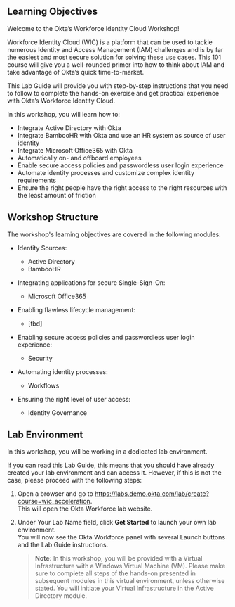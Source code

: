 ## Learning Objectives  

Welcome to the Okta’s Workforce Identity Cloud Workshop!

Workforce Identity Cloud (WIC) is a platform that can be used to tackle numerous Identity and Access Management (IAM) challenges and is by far the easiest and most secure solution for solving these use cases. This 101 course will give you a well-rounded primer into how to think about IAM and take advantage of Okta’s quick time-to-market.

This Lab Guide will provide you with step-by-step instructions that you need to follow to complete the hands-on exercise and get practical experience with Okta’s Workforce Identity Cloud. 

In this workshop, you will learn how to:

- Integrate Active Directory with Okta
- Integrate BambooHR with Okta and use an HR system as source of user identity
- Integrate Microsoft Office365 with Okta
- Automatically on- and offboard employees  
- Enable secure access policies and passwordless user login experience
- Automate identity processes and customize complex identity requirements
- Ensure the right people have the right access to the right resources with the least amount of friction

## Workshop Structure

The workshop's learning objectives are covered in the following modules:  

- Identity Sources:
    - Active Directory
    - BambooHR

- Integrating applications for secure Single-Sign-On:
    - Microsoft Office365

- Enabling flawless lifecycle management:
    - [tbd]

- Enabling secure access policies and passwordless user login experience:
    - Security

- Automating identity processes:
    - Workflows

- Ensuring the right level of user access:
    - Identity Governance  


## Lab Environment

In this workshop, you will be working in a dedicated lab environment.

If you can read this Lab Guide, this means that you should have already created your lab environment and can access it. However, if this is not the case, please proceed with the following steps:

1. Open a browser and go to <https://labs.demo.okta.com/lab/create?course=wic_acceleration>.  
This will open the Okta Workforce lab website.  

2. Under Your Lab Name field, click **Get Started** to launch your own lab environment.  
You will now see the Okta Workforce panel with several Launch buttons and the Lab Guide instructions.



   > **Note:** In this workshop, you will be provided with a Virtual Infrastructure with a Windows Virtual Machine (VM). Please make sure to complete all steps of the hands-on presented in subsequent modules in this virtual environment, unless otherwise stated. You will initiate your Virtual Infrastructure in the Active Directory module.
   >    
